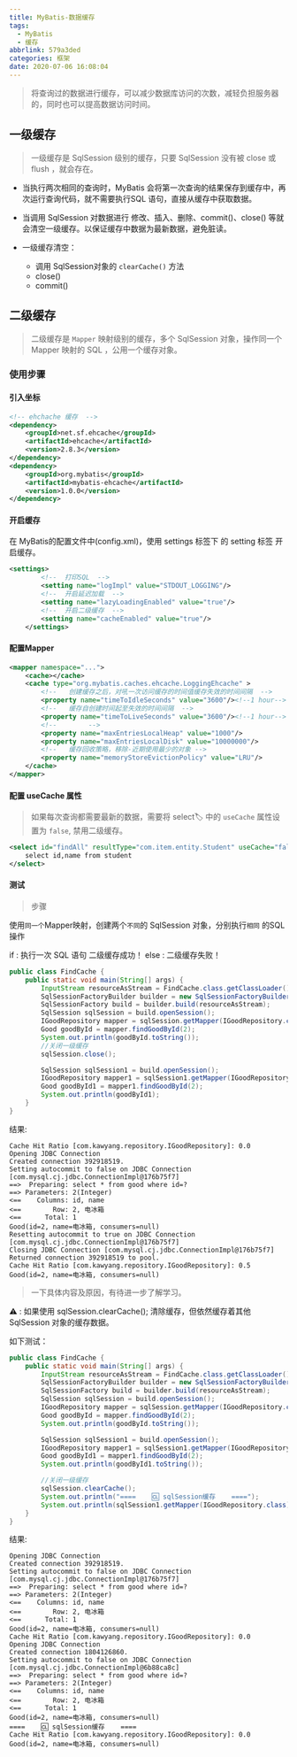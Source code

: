 ```yaml
---
title: MyBatis-数据缓存
tags:
  - MyBatis
  - 缓存
abbrlink: 579a3ded
categories: 框架
date: 2020-07-06 16:08:04
---
```


> 将查询过的数据进行缓存，可以减少数据库访问的次数，减轻负担服务器的，同时也可以提高数据访问时间。

<!-- more -->

## 一级缓存

> 一级缓存是 SqlSession 级别的缓存，只要 SqlSession 没有被 close 或 flush ，就会存在。

- 当执行两次相同的查询时，MyBatis 会将第一次查询的结果保存到缓存中，再次运行查询代码，就不需要执行SQL 语句，直接从缓存中获取数据。

- 当调用 SqlSession 对数据进行 修改、插入、删除、commit()、close() 等就会清空一级缓存。以保证缓存中数据为最新数据，避免脏读。
- 一级缓存清空：
	- 调用 SqlSession对象的 `clearCache()` 方法
	- close()
	- commit()


## 二级缓存

> 二级缓存是 `Mapper` 映射级别的缓存，多个 SqlSession 对象，操作同一个 Mapper 映射的 SQL ，公用一个缓存对象。

### 使用步骤

#### 引入坐标

```xml
<!-- ehchache 缓存  -->
<dependency>
    <groupId>net.sf.ehcache</groupId>
    <artifactId>ehcache</artifactId>
    <version>2.8.3</version>
</dependency>
<dependency>
    <groupId>org.mybatis</groupId>
    <artifactId>mybatis-ehcache</artifactId>
    <version>1.0.0</version>
</dependency>
```

#### 开启缓存

在 MyBatis的配置文件中(config.xml)，使用 settings 标签下 的 setting 标签 开启缓存。

```xml
<settings>
        <!--  打印SQL  -->
        <setting name="logImpl" value="STDOUT_LOGGING"/>
        <!--  开启延迟加载  -->
        <setting name="lazyLoadingEnabled" value="true"/>
        <!--  开启二级缓存  -->
        <setting name="cacheEnabled" value="true"/>
    </settings>
```

#### 配置Mapper

```xml
<mapper namespace="...">
	<cache></cache>
	<cache type="org.mybatis.caches.ehcache.LoggingEhcache" >
		<!--   创建缓存之后，对吼一次访问缓存的时间值缓存失效的时间间隔  -->
	    <property name="timeToIdleSeconds" value="3600"/><!--1 hour-->
		<!--   缓存自创建时间起至失效的时间间隔  -->
	    <property name="timeToLiveSeconds" value="3600"/><!--1 hour-->
		<!--        -->
	    <property name="maxEntriesLocalHeap" value="1000"/>
	    <property name="maxEntriesLocalDisk" value="10000000"/>
		<!--   缓存回收策略，移除-近期使用最少的对象 -->
	    <property name="memoryStoreEvictionPolicy" value="LRU"/>
	</cache>
</mapper>
```


#### 配置 useCache 属性

> 如果每次查询都需要最新的数据，需要将 select🏷️ 中的 `useCache` 属性设置为 `false`, 禁用二级缓存。

```xml
<select id="findAll" resultType="com.item.entity.Student" useCache="false">
    select id,name from student 
</select>
```

#### 测试

> 步骤

使用`同一个`Mapper映射，创建两个`不同`的 SqlSession 对象，分别执行`相同` 的SQL操作

if : 执行一次 SQL 语句
	二级缓存成功！
else :
	二级缓存失败！

```java
public class FindCache {
    public static void main(String[] args) {
        InputStream resourceAsStream = FindCache.class.getClassLoader().getResourceAsStream("config.xml");
        SqlSessionFactoryBuilder builder = new SqlSessionFactoryBuilder();
        SqlSessionFactory build = builder.build(resourceAsStream);
        SqlSession sqlSession = build.openSession();
        IGoodRepository mapper = sqlSession.getMapper(IGoodRepository.class);
        Good goodById = mapper.findGoodById(2);
        System.out.println(goodById.toString());
        //关闭一级缓存
        sqlSession.close();

        SqlSession sqlSession1 = build.openSession();
        IGoodRepository mapper1 = sqlSession1.getMapper(IGoodRepository.class);
        Good goodById1 = mapper1.findGoodById(2);
        System.out.println(goodById1);
    }
}
```

结果:

```shell
Cache Hit Ratio [com.kawyang.repository.IGoodRepository]: 0.0
Opening JDBC Connection
Created connection 392918519.
Setting autocommit to false on JDBC Connection [com.mysql.cj.jdbc.ConnectionImpl@176b75f7]
==>  Preparing: select * from good where id=?
==> Parameters: 2(Integer)
<==    Columns: id, name
<==        Row: 2, 电冰箱
<==      Total: 1
Good(id=2, name=电冰箱, consumers=null)
Resetting autocommit to true on JDBC Connection [com.mysql.cj.jdbc.ConnectionImpl@176b75f7]
Closing JDBC Connection [com.mysql.cj.jdbc.ConnectionImpl@176b75f7]
Returned connection 392918519 to pool.
Cache Hit Ratio [com.kawyang.repository.IGoodRepository]: 0.5
Good(id=2, name=电冰箱, consumers=null)
```

> 一下具体内容及原因，有待进一步了解学习。

⚠️ : 如果使用 sqlSession.clearCache(); 清除缓存，但依然缓存着其他 SqlSession 对象的缓存数据。

如下测试：

```java
public class FindCache {
    public static void main(String[] args) {
        InputStream resourceAsStream = FindCache.class.getClassLoader().getResourceAsStream("config.xml");
        SqlSessionFactoryBuilder builder = new SqlSessionFactoryBuilder();
        SqlSessionFactory build = builder.build(resourceAsStream);
        SqlSession sqlSession = build.openSession();
        IGoodRepository mapper = sqlSession.getMapper(IGoodRepository.class);
        Good goodById = mapper.findGoodById(2);
        System.out.println(goodById.toString());

        SqlSession sqlSession1 = build.openSession();
        IGoodRepository mapper1 = sqlSession1.getMapper(IGoodRepository.class);
        Good goodById1 = mapper1.findGoodById(2);
        System.out.println(goodById1.toString());

        //关闭一级缓存
        sqlSession.clearCache();
        System.out.println("====    🆑 sqlSession缓存    ====");
        System.out.println(sqlSession1.getMapper(IGoodRepository.class).findGoodById(2));
    }
}
```

结果:

```
Opening JDBC Connection
Created connection 392918519.
Setting autocommit to false on JDBC Connection [com.mysql.cj.jdbc.ConnectionImpl@176b75f7]
==>  Preparing: select * from good where id=?
==> Parameters: 2(Integer)
<==    Columns: id, name
<==        Row: 2, 电冰箱
<==      Total: 1
Good(id=2, name=电冰箱, consumers=null)
Cache Hit Ratio [com.kawyang.repository.IGoodRepository]: 0.0
Opening JDBC Connection
Created connection 1804126860.
Setting autocommit to false on JDBC Connection [com.mysql.cj.jdbc.ConnectionImpl@6b88ca8c]
==>  Preparing: select * from good where id=?
==> Parameters: 2(Integer)
<==    Columns: id, name
<==        Row: 2, 电冰箱
<==      Total: 1
Good(id=2, name=电冰箱, consumers=null)
====    🆑 sqlSession缓存    ====
Cache Hit Ratio [com.kawyang.repository.IGoodRepository]: 0.0
Good(id=2, name=电冰箱, consumers=null)
```
